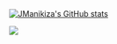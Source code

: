 <grid style="margin: auto;">
    <a href="http://www.github.com/JManikiza"><img src="https://github-readme-stats.vercel.app/api?username=JManikiza&show_icons=true&hide=&count_private=true&title_color=0891b2&text_color=ffffff&icon_color=0891b2&bg_color=1c1917&hide_border=true&show_icons=true" alt="JManikiza's GitHub stats" /></a>

<a href="http://www.github.com/JManikiza"><img src="https://github-readme-streak-stats.herokuapp.com/?user=JManikiza&stroke=ffffff&background=1c1917&ring=0891b2&fire=0891b2&currStreakNum=ffffff&currStreakLabel=0891b2&sideNums=ffffff&sideLabels=ffffff&dates=ffffff&hide_border=true" /></a>
</grid>
